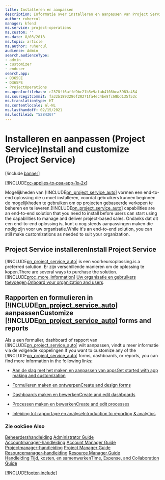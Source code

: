 ```yaml
---
title: Installeren en aanpassen
description: Informatie over installeren en aanpassen van Project Service
author: ruhercul
manager: kfend
ms.service: project-operations
ms.custom: ''
ms.date: 8/03/2018
ms.topic: article
ms.author: ruhercul
audience: Admin
search.audienceType:
- admin
- customizer
- enduser
search.app:
- D365CE
- D365PS
- ProjectOperations
ms.openlocfilehash: c2378ff6affd9bc21b8e9afab4108bca3983a454
ms.sourcegitcommit: fa32b1893286f20271fa4ec4be8fc68bd135f53c
ms.translationtype: HT
ms.contentlocale: nl-NL
ms.lasthandoff: 02/15/2021
ms.locfileid: "5284307"
---
```

# <a name="install-and-customize-project-service"></a><span data-ttu-id="cef65-103">Installeren en aanpassen (Project Service)</span><span class="sxs-lookup"><span data-stu-id="cef65-103">Install and customize (Project Service)</span></span>

[!include [banner](../includes/psa-now-project-operations.md)]

[!INCLUDE[cc-applies-to-psa-app-1x-2x](../includes/cc-applies-to-psa-app-1x-2x.md)]

<span data-ttu-id="cef65-104">Mogelijkheden van [!INCLUDE[pn_project_service_auto](../includes/pn-project-service-auto.md)] vormen een end-to-end oplossing die u moet installeren, voordat gebruikers kunnen beginnen de mogelijkheden te gebruiken om op projecten gebaseerde verkopen te beheren en te leveren.</span><span class="sxs-lookup"><span data-stu-id="cef65-104">[!INCLUDE[pn_project_service_auto](../includes/pn-project-service-auto.md)] capabilities are an end-to-end solution that you need to install before users can start using the capabilities to manage and deliver project-based sales.</span></span> <span data-ttu-id="cef65-105">Ondanks dat dit een end-to-end oplossing is, kunt u nog steeds aanpassingen maken die nodig zijn voor uw organisatie.</span><span class="sxs-lookup"><span data-stu-id="cef65-105">While it's an end-to-end solution, you can still make customizations as needed to suit your organization.</span></span>  
<!-- TODO: I expect to find the information on how to get and install this here. Please find that and add it here. Same for Project Service.--> 
  
## <a name="install-project-service"></a><span data-ttu-id="cef65-106">Project Service installeren</span><span class="sxs-lookup"><span data-stu-id="cef65-106">Install Project Service</span></span>  
 [!INCLUDE[pn_project_service_auto](../includes/pn-project-service-auto.md)] <span data-ttu-id="cef65-107">is een voorkeursoplossing.</span><span class="sxs-lookup"><span data-stu-id="cef65-107">is a preferred solution.</span></span> <span data-ttu-id="cef65-108">Er zijn verschillende manieren om de oplossing te kopen.</span><span class="sxs-lookup"><span data-stu-id="cef65-108">There are several ways to purchase the solution.</span></span> [!INCLUDE[proc_more_information](../includes/proc-more-information.md)] <span data-ttu-id="cef65-109">[Uw organisatie en gebruikers toevoegen](https://docs.microsoft.com/dynamics365/customerengagement/on-premises/admin/onboard-your-organization-and-users-to-dynamics-365-online).</span><span class="sxs-lookup"><span data-stu-id="cef65-109">[Onboard your organization and users](https://docs.microsoft.com/dynamics365/customerengagement/on-premises/admin/onboard-your-organization-and-users-to-dynamics-365-online).</span></span>  
  
## <a name="customize-pn_project_service_auto-forms-and-reports"></a><span data-ttu-id="cef65-110">Rapporten en formulieren in [!INCLUDE[pn_project_service_auto](../includes/pn-project-service-auto.md)] aanpassen</span><span class="sxs-lookup"><span data-stu-id="cef65-110">Customize [!INCLUDE[pn_project_service_auto](../includes/pn-project-service-auto.md)] forms and reports</span></span>  
 <span data-ttu-id="cef65-111">Als u een formulier, dashboard of rapport van [!INCLUDE[pn_project_service_auto](../includes/pn-project-service-auto.md)] wilt aanpassen, vindt u meer informatie via de volgende koppelingen:</span><span class="sxs-lookup"><span data-stu-id="cef65-111">If you want to customize any of the [!INCLUDE[pn_project_service_auto](../includes/pn-project-service-auto.md)] forms, dashboards, or reports, you can find more information in the following links:</span></span>  
  
- [<span data-ttu-id="cef65-112">Aan de slag met het maken en aanpassen van apps</span><span class="sxs-lookup"><span data-stu-id="cef65-112">Get started with app making and customization</span></span>](https://docs.microsoft.com/dynamics365/customerengagement/on-premises/customize/getting-started-customization)  
  
- [<span data-ttu-id="cef65-113">Formulieren maken en ontwerpen</span><span class="sxs-lookup"><span data-stu-id="cef65-113">Create and design forms</span></span>](https://docs.microsoft.com/dynamics365/customerengagement/on-premises/customize/create-design-forms)  
  
- [<span data-ttu-id="cef65-114">Dashboards maken en bewerken</span><span class="sxs-lookup"><span data-stu-id="cef65-114">Create and edit dashboards</span></span>](https://docs.microsoft.com/dynamics365/customerengagement/on-premises/customize/create-edit-dashboards)  
  
- [<span data-ttu-id="cef65-115">Processen maken en bewerken</span><span class="sxs-lookup"><span data-stu-id="cef65-115">Create and edit processes</span></span>](https://docs.microsoft.com/dynamics365/customerengagement/on-premises/customize/guide-staff-through-common-tasks-processes)  
  
- [<span data-ttu-id="cef65-116">Inleiding tot rapportage en analyse</span><span class="sxs-lookup"><span data-stu-id="cef65-116">Introduction to reporting & analytics</span></span>](https://docs.microsoft.com/dynamics365/customerengagement/on-premises/analytics/reporting-analytics-with-dynamics-365)  
  
### <a name="see-also"></a><span data-ttu-id="cef65-117">Zie ook</span><span class="sxs-lookup"><span data-stu-id="cef65-117">See Also</span></span>  
 <span data-ttu-id="cef65-118">[Beheerdershandleiding](../psa/admin-guide.md) </span><span class="sxs-lookup"><span data-stu-id="cef65-118">[Administrator Guide](../psa/admin-guide.md) </span></span>  
 <span data-ttu-id="cef65-119">[Accountmanager-handleiding](../psa/account-manager-guide.md) </span><span class="sxs-lookup"><span data-stu-id="cef65-119">[Account Manager Guide](../psa/account-manager-guide.md) </span></span>  
 <span data-ttu-id="cef65-120">[Projectmanager-handleiding](../psa/project-manager-guide.md) </span><span class="sxs-lookup"><span data-stu-id="cef65-120">[Project Manager Guide](../psa/project-manager-guide.md) </span></span>  
 <span data-ttu-id="cef65-121">[Resourcemanager-handleiding](../psa/resource-manager-guide.md) </span><span class="sxs-lookup"><span data-stu-id="cef65-121">[Resource Manager Guide](../psa/resource-manager-guide.md) </span></span>  
 [<span data-ttu-id="cef65-122">Handleiding Tijd, kosten, en samenwerken</span><span class="sxs-lookup"><span data-stu-id="cef65-122">Time, Expense, and Collaboration Guide</span></span>](../psa/time-expense-collaboration-guide.md)


[!INCLUDE[footer-include](../includes/footer-banner.md)]